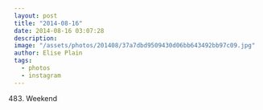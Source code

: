 ```yaml
---
layout: post
title: "2014-08-16"
date: 2014-08-16 03:07:28
description: 
image: "/assets/photos/201408/37a7dbd9509430d06bb643492bb97c09.jpg"
author: Elise Plain
tags: 
  - photos
  - instagram
---
```


483. Weekend
<p></p>
